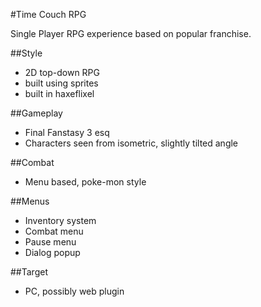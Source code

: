 #Time Couch RPG

Single Player RPG experience based on popular franchise.

##Style
* 2D top-down RPG
* built using sprites
* built in haxeflixel

##Gameplay
* Final Fanstasy 3 esq
* Characters seen from isometric, slightly tilted angle

##Combat
* Menu based, poke-mon style

##Menus
* Inventory system
* Combat menu
* Pause menu
* Dialog popup

##Target
* PC, possibly web plugin
